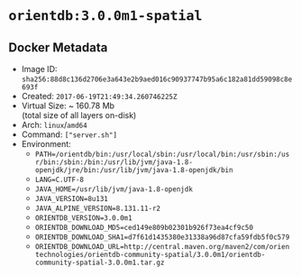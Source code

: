 # `orientdb:3.0.0m1-spatial`

## Docker Metadata

- Image ID: `sha256:88d8c136d2706e3a643e2b9aed016c90937747b95a6c182a81dd59098c8e693f`
- Created: `2017-06-19T21:49:34.260746225Z`
- Virtual Size: ~ 160.78 Mb  
  (total size of all layers on-disk)
- Arch: `linux`/`amd64`
- Command: `["server.sh"]`
- Environment:
  - `PATH=/orientdb/bin:/usr/local/sbin:/usr/local/bin:/usr/sbin:/usr/bin:/sbin:/bin:/usr/lib/jvm/java-1.8-openjdk/jre/bin:/usr/lib/jvm/java-1.8-openjdk/bin`
  - `LANG=C.UTF-8`
  - `JAVA_HOME=/usr/lib/jvm/java-1.8-openjdk`
  - `JAVA_VERSION=8u131`
  - `JAVA_ALPINE_VERSION=8.131.11-r2`
  - `ORIENTDB_VERSION=3.0.0m1`
  - `ORIENTDB_DOWNLOAD_MD5=ced149e809b02301b926f73ea4cf9c50`
  - `ORIENTDB_DOWNLOAD_SHA1=d7f61d1435380e31338a96d87cfa59fdb5f0c579`
  - `ORIENTDB_DOWNLOAD_URL=http://central.maven.org/maven2/com/orientechnologies/orientdb-community-spatial/3.0.0m1/orientdb-community-spatial-3.0.0m1.tar.gz`
